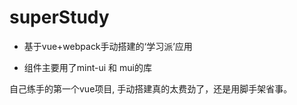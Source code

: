 # superStudy

- 基于vue+webpack手动搭建的‘学习派’应用

- 组件主要用了mint-ui 和 mui的库

自己练手的第一个vue项目, 手动搭建真的太费劲了，还是用脚手架省事。
